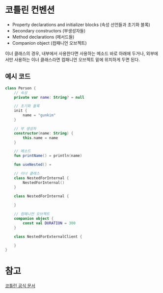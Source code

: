 # 코틀린 컨벤션
- Property declarations and initializer blocks (속성 선언들과 초기화 블록)
- Secondary constructors (부생성자들)
- Method declarations (메서드들)
- Companion object (컴패니언 오브젝트)

이너 클래스의 경우, 내부에서 사용한다면 사용하는 메소드 바로 아래애 두거나, 외부에서만 사용하는 이너 클래스라면 컴패니언 오브젝트 밑에 위치하게 두면 된다.

## 예시 코드

```kt
class Person {
    // 속성
    private var name: String? = null

    // 초기화 블록
    init {
        name = "gunkim"
    }

    // 부 생성자
    constructor(name: String) {
        this.name = name
    }

    // 메소드
    fun printName() = println(name)

    fun useNested() =

    // 이너 클래스
    class NestedForInternal {
        NestedForInternal()
    }
    
    class NestedForInternal {

    }

    // 컴패니언 오브젝트
    companion object {
        const val DURATION = 300
    }

    class NestedForExternalClient {

    }
}
```
# 참고
[코틀린 공식 문서](https://kotlinlang.org/docs/coding-conventions.html#class-layout)